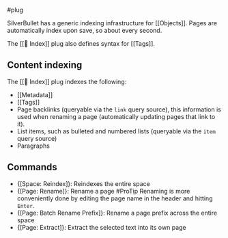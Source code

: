 #plug

SilverBullet has a generic indexing infrastructure for [[Objects]]. Pages are automatically index upon save, so about every second. 

The [[🔌 Index]] plug also defines syntax for [[Tags]].

## Content indexing
The [[🔌 Index]] plug indexes the following:

* [[Metadata]]
* [[Tags]]
* Page backlinks (queryable via the `link` query source), this information is used when renaming a page (automatically updating pages that link to it).
* List items, such as bulleted and numbered lists (queryable via the `item` query source)
* Paragraphs

## Commands
* {[Space: Reindex]}: Reindexes the entire space
* {[Page: Rename]}: Rename a page
  #ProTip Renaming is more conveniently done by editing the page name in the header and hitting `Enter`.
* {[Page: Batch Rename Prefix]}: Rename a page prefix across the entire space
* {[Page: Extract]}: Extract the selected text into its own page
